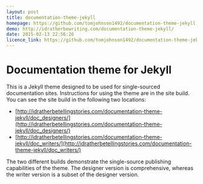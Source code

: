 ```yaml
---
layout: post
title: documentation-theme-jekyll
homepage: https://github.com/tomjohnson1492/documentation-theme-jekyll
demo: http://idratherbewriting.com/documentation-theme-jekyll/
date: 2015-02-13 22:56:26
licence_link: https://github.com/tomjohnson1492/documentation-theme-jekyll/blob/gh-pages/LICENSE
---
```

# Documentation theme for Jekyll 

This is a Jekyll theme designed to be used for single-sourced documentation sites. Instructions for using the theme are in the site build. You can see the site build in the following two locations:

* [http://idratherbetellingstories.com/documentation-theme-jekyll/doc_designers/](http://idratherbetellingstories.com/documentation-theme-jekyll/doc_designers/)
* [http://idratherbetellingstories.com/documentation-theme-jekyll/doc_writers/](http://idratherbetellingstories.com/documentation-theme-jekyll/doc_writers/)

The two different builds demonstrate the single-source publishing capabilities of the theme. The designer version is comprehensive, whereas the writer version is a subset of the designer version.

